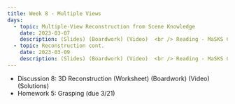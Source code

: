 ```yaml
---
title: Week 8 - Multiple Views 
days:
  - topic: Multiple-View Reconstruction from Scene Knowledge
    date: 2023-03-07
    description: (Slides) (Boardwork) (Video)  <br /> Reading - MaSKS Ch 8 & 9
  - topic: Reconstruction cont.
    date: 2023-03-09
    description: (Slides) (Boardwork) (Video)  <br /> Reading - MaSKS Ch 9 & 10
---
```


- Discussion 8: 3D Reconstruction (Worksheet) (Boardwork) (Video) (Solutions)
- Homework 5: Grasping (due 3/21)

<a id="Week9"></a>
